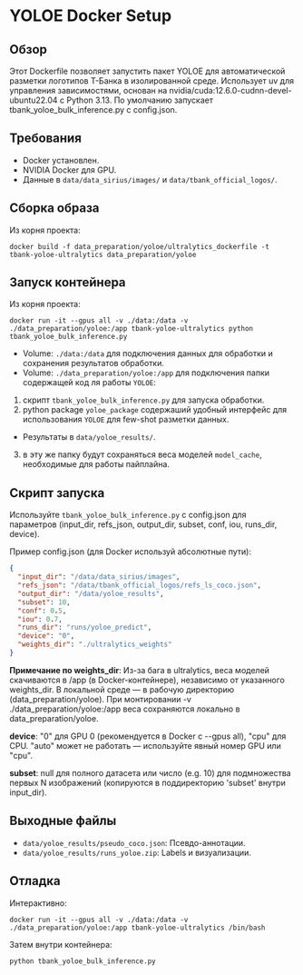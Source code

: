 # YOLOE Docker Setup

## Обзор

Этот Dockerfile позволяет запустить пакет YOLOE для автоматической разметки логотипов Т-Банка в изолированной среде. Использует uv для управления зависимостями, основан на nvidia/cuda:12.6.0-cudnn-devel-ubuntu22.04 с Python 3.13. По умолчанию запускает tbank_yoloe_bulk_inference.py с config.json.

## Требования

- Docker установлен.
- NVIDIA Docker для GPU.
- Данные в `data/data_sirius/images/` и `data/tbank_official_logos/`.

## Сборка образа

Из корня проекта:

```
docker build -f data_preparation/yoloe/ultralytics_dockerfile -t tbank-yoloe-ultralytics data_preparation/yoloe
```

## Запуск контейнера

Из корня проекта:

```
docker run -it --gpus all -v ./data:/data -v ./data_preparation/yoloe:/app tbank-yoloe-ultralytics python tbank_yoloe_bulk_inference.py
```

- Volume: `./data:/data` для подключения данных для обработки и сохранения результатов обработки.
- Volume: `./data_preparation/yoloe:/app` для подключения папки содержащей код ля работы `YOLOE`:
1. скрипт `tbank_yoloe_bulk_inference.py` для запуска обработки.
2. python package `yoloe_package` содержаший удобный интерфейс для использования `YOLOE` для few-shot разметки данных.
- Результаты в `data/yoloe_results/`.
3. в эту же папку будут сохраняться веса моделей `model_cache`, необходимые для работы пайплайна.

## Скрипт запуска

Используйте `tbank_yoloe_bulk_inference.py` с config.json для параметров (input_dir, refs_json, output_dir, subset, conf, iou, runs_dir, device).

Пример config.json (для Docker используй абсолютные пути):
```json
{
  "input_dir": "/data/data_sirius/images",
  "refs_json": "/data/tbank_official_logos/refs_ls_coco.json",
  "output_dir": "/data/yoloe_results",
  "subset": 10,
  "conf": 0.5,
  "iou": 0.7,
  "runs_dir": "runs/yoloe_predict",
  "device": "0",
  "weights_dir": "./ultralytics_weights"
}
```

**Примечание по weights_dir**: Из-за бага в ultralytics, веса моделей скачиваются в /app (в Docker-контейнере), независимо от указанного weights_dir. В локальной среде — в рабочую директорию (data_preparation/yoloe). При монтировании -v ./data_preparation/yoloe:/app веса сохраняются локально в data_preparation/yoloe.

**device**: "0" для GPU 0 (рекомендуется в Docker с --gpus all), "cpu" для CPU. "auto" может не работать — используйте явный номер GPU или "cpu".

**subset**: null для полного датасета или число (e.g. 10) для подмножества первых N изображений (копируются в поддиректорию 'subset' внутри input_dir).

## Выходные файлы

- `data/yoloe_results/pseudo_coco.json`: Псевдо-аннотации.
- `data/yoloe_results/runs_yoloe.zip`: Labels и визуализации.

## Отладка

Интерактивно:
```
docker run -it --gpus all -v ./data:/data -v ./data_preparation/yoloe:/app tbank-yoloe-ultralytics /bin/bash
```
Затем внутри контейнера:
```
python tbank_yoloe_bulk_inference.py
```